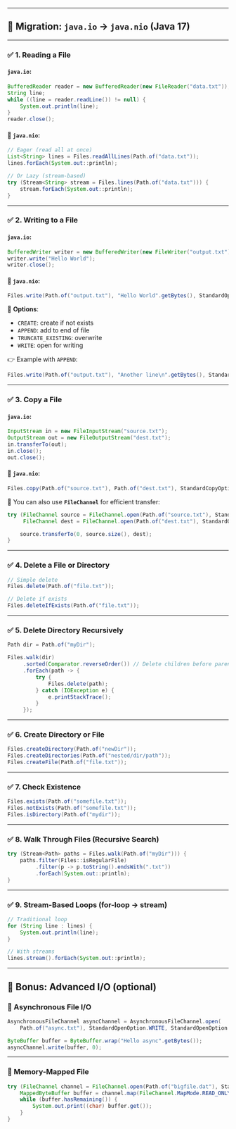 
---

## 🔁 Migration: `java.io` → `java.nio` (Java 17)

---

### ✅ 1. **Reading a File**

#### `java.io`:

```java
BufferedReader reader = new BufferedReader(new FileReader("data.txt"));
String line;
while ((line = reader.readLine()) != null) {
    System.out.println(line);
}
reader.close();
```

#### 🔁 `java.nio`:

```java
// Eager (read all at once)
List<String> lines = Files.readAllLines(Path.of("data.txt"));
lines.forEach(System.out::println);

// Or Lazy (stream-based)
try (Stream<String> stream = Files.lines(Path.of("data.txt"))) {
    stream.forEach(System.out::println);
}
```

---

### ✅ 2. **Writing to a File**

#### `java.io`:

```java
BufferedWriter writer = new BufferedWriter(new FileWriter("output.txt"));
writer.write("Hello World");
writer.close();
```

#### 🔁 `java.nio`:

```java
Files.write(Path.of("output.txt"), "Hello World".getBytes(), StandardOpenOption.CREATE);
```

📌 **Options**:

* `CREATE`: create if not exists
* `APPEND`: add to end of file
* `TRUNCATE_EXISTING`: overwrite
* `WRITE`: open for writing

👉 Example with `APPEND`:

```java
Files.write(Path.of("output.txt"), "Another line\n".getBytes(), StandardOpenOption.CREATE, StandardOpenOption.APPEND);
```

---

### ✅ 3. **Copy a File**

#### `java.io`:

```java
InputStream in = new FileInputStream("source.txt");
OutputStream out = new FileOutputStream("dest.txt");
in.transferTo(out);
in.close();
out.close();
```

#### 🔁 `java.nio`:

```java
Files.copy(Path.of("source.txt"), Path.of("dest.txt"), StandardCopyOption.REPLACE_EXISTING);
```

📌 You can also use **`FileChannel`** for efficient transfer:

```java
try (FileChannel source = FileChannel.open(Path.of("source.txt"), StandardOpenOption.READ);
     FileChannel dest = FileChannel.open(Path.of("dest.txt"), StandardOpenOption.WRITE, StandardOpenOption.CREATE)) {

    source.transferTo(0, source.size(), dest);
}
```

---

### ✅ 4. **Delete a File or Directory**

```java
// Simple delete
Files.delete(Path.of("file.txt"));

// Delete if exists
Files.deleteIfExists(Path.of("file.txt"));
```

---

### ✅ 5. **Delete Directory Recursively**

```java
Path dir = Path.of("myDir");

Files.walk(dir)
     .sorted(Comparator.reverseOrder()) // Delete children before parent
     .forEach(path -> {
         try {
             Files.delete(path);
         } catch (IOException e) {
             e.printStackTrace();
         }
     });
```

---

### ✅ 6. **Create Directory or File**

```java
Files.createDirectory(Path.of("newDir"));
Files.createDirectories(Path.of("nested/dir/path"));
Files.createFile(Path.of("file.txt"));
```

---

### ✅ 7. **Check Existence**

```java
Files.exists(Path.of("somefile.txt"));
Files.notExists(Path.of("somefile.txt"));
Files.isDirectory(Path.of("mydir"));
```

---

### ✅ 8. **Walk Through Files (Recursive Search)**

```java
try (Stream<Path> paths = Files.walk(Path.of("myDir"))) {
    paths.filter(Files::isRegularFile)
         .filter(p -> p.toString().endsWith(".txt"))
         .forEach(System.out::println);
}
```

---

### ✅ 9. **Stream-Based Loops (for-loop → stream)**

```java
// Traditional loop
for (String line : lines) {
    System.out.println(line);
}

// With streams
lines.stream().forEach(System.out::println);
```

---

## 🚀 Bonus: Advanced I/O (optional)

### 🔸 Asynchronous File I/O

```java
AsynchronousFileChannel asyncChannel = AsynchronousFileChannel.open(
    Path.of("async.txt"), StandardOpenOption.WRITE, StandardOpenOption.CREATE);

ByteBuffer buffer = ByteBuffer.wrap("Hello async".getBytes());
asyncChannel.write(buffer, 0);
```

---

### 🔸 Memory-Mapped File

```java
try (FileChannel channel = FileChannel.open(Path.of("bigfile.dat"), StandardOpenOption.READ)) {
    MappedByteBuffer buffer = channel.map(FileChannel.MapMode.READ_ONLY, 0, channel.size());
    while (buffer.hasRemaining()) {
        System.out.print((char) buffer.get());
    }
}
```


